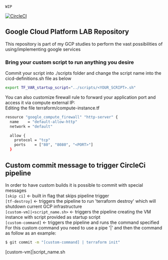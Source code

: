 `WIP`  


[![CircleCI](https://circleci.com/gh/dodopontocom/terraform-gcp-lab/tree/develop.svg?style=svg)](https://circleci.com/gh/dodopontocom/terraform-gcp-lab/tree/develop)

## Google Cloud Platform LAB Repository
This repository is part of my GCP studies to perform the vast possibilities of using/implementing google services  

### Bring your custom script to run anything you desire
Commit your script into ./scripts folder and change the script name into the cicd-definitions.sh file as below  

``` sh
export TF_VAR_startup_script="../scripts/<YOUR_SCRIPT>.sh"
```

You can also customize firewall rule to forward your application port and access it via compute external IP:<port>  
Editing the file terraform/compute-instance.tf  
``` sh
resource "google_compute_firewall" "http-server" {
  name    = "default-allow-http"
  network = "default"

  allow {
    protocol = "tcp"
    ports    = ["80", "8080", "<PORT>"]
  }
```

## Custom commit message to trigger CircleCi pipeline
In order to have custom builds it is possible to commit with special messages  
`[skip ci]` <- built in flag that skips pipeline trigger  
`[tf-destroy]` <- triggers the pipeline to run 'terraform destroy' which will shutdown current GCP infrastructure  
`[custom-vm]|<script_name.sh>` <- triggers the pipeline creating the VM instance with script provided as startup script  
`[custom-command]` <- triggers the pipeline and runs the command specified  
For this custom command you need to use a pipe '|' and then the command as follow as an example:  

``` sh
$ git commit -m "[custom-command] | terraform init"
```

[custom-vm]|script_name.sh
